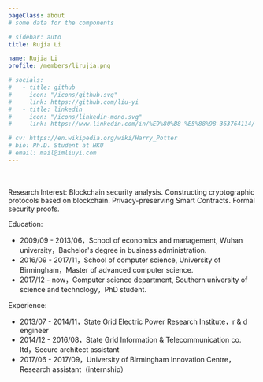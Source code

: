 ```yaml
---
pageClass: about
# some data for the components

# sidebar: auto
title: Rujia Li

name: Rujia Li
profile: /members/lirujia.png

# socials:
#   - title: github
#     icon: "/icons/github.svg"
#     link: https://github.com/liu-yi
#   - title: linkedin
#     icon: "/icons/linkedin-mono.svg"
#     link: https://www.linkedin.com/in/%E9%80%B8-%E5%88%98-363764114/

# cv: https://en.wikipedia.org/wiki/Harry_Potter
# bio: Ph.D. Student at HKU
# email: mail@imliuyi.com
---
```

<div style="padding: 2%"></div>
<ProfileSection :frontmatter="$page.frontmatter" />

Research Interest: Blockchain security analysis. Constructing cryptographic protocols based on blockchain. Privacy-preserving Smart Contracts. Formal security proofs.

  Education:
  - 2009/09 - 2013/06，School of economics and management, Wuhan university，Bachelor's degree in business administration.
  - 2016/09 - 2017/11，School of computer science, University of Birmingham，Master of advanced computer science.
  - 2017/12 - now，Computer science department, Southern university of science and technology，PhD student.

  Experience:
  - 2013/07 - 2014/11，State Grid Electric Power Research Institute，r & d engineer
  - 2014/12 - 2016/08，State Grid Information & Telecommunication co. ltd，Secure architect assistant
  - 2017/06 - 2017/09，University of Birmingham Innovation Centre，Research assistant（internship）



<!-- Custom style for this page -->

<style lang="stylus">

.theme-container.about .page
  font-size 14px
  font-family "lucida grande", "lucida sans unicode", lucida, "Helvetica Neue", Helvetica, Arial, sans-serif;
  p
    margin 0 0 0.5rem
  p, ul, ol
    line-height normal
  a
    font-weight normal
  .theme-default-content:not(.custom) > h2
    margin-bottom 0.5rem
  .theme-default-content:not(.custom) > h2:first-child + p
    margin-top 0.5rem
  .theme-default-content:not(.custom) > h3
    padding-top 4rem

  /* Override */
  .md-card
    margin-top 0.5em
    .card-image
      padding 0.2rem
      img
        max-width 120px
        max-height 120px
    .card-content p
      -webkit-margin-after 0.2em

@media (max-width: 419px)
  .theme-container.about .page
    p, ul, ol
      line-height 1.5

    .md-card
      .card-image
        img 
          width 100%
          max-width 400px

</style>
